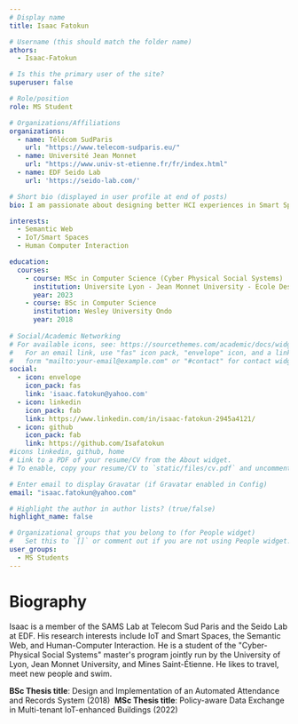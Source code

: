```yaml
---
# Display name
title: Isaac Fatokun

# Username (this should match the folder name)
athors:
  - Isaac-Fatokun

# Is this the primary user of the site?
superuser: false

# Role/position
role: MS Student

# Organizations/Affiliations
organizations:
  - name: Télécom SudParis
    url: "https://www.telecom-sudparis.eu/"
  - name: Université Jean Monnet
    url: "https://www.univ-st-etienne.fr/fr/index.html"
  - name: EDF Seido Lab
    url: 'https://seido-lab.com/'

# Short bio (displayed in user profile at end of posts)
bio: I am passionate about designing better HCI experiences in Smart Spaces. 

interests:
  - Semantic Web
  - IoT/Smart Spaces
  - Human Computer Interaction

education:
  courses:
    - course: MSc in Computer Science (Cyber Physical Social Systems)
      institution: Universite Lyon - Jean Monnet University - Ecole Des Mine
      year: 2023
    - course: BSc in Computer Science
      institution: Wesley University Ondo
      year: 2018
  
# Social/Academic Networking
# For available icons, see: https://sourcethemes.com/academic/docs/widgets/#icons
#   For an email link, use "fas" icon pack, "envelope" icon, and a link in the
#   form "mailto:your-email@example.com" or "#contact" for contact widget.
social:
  - icon: envelope
    icon_pack: fas
    link: 'isaac.fatokun@yahoo.com'
  - icon: linkedin
    icon_pack: fab
    link: https://www.linkedin.com/in/isaac-fatokun-2945a4121/
  - icon: github
    icon_pack: fab
    link: https://github.com/Isafatokun
#icons linkedin, github, home
# Link to a PDF of your resume/CV from the About widget.
# To enable, copy your resume/CV to `static/files/cv.pdf` and uncomment the lines below.  

# Enter email to display Gravatar (if Gravatar enabled in Config)
email: "isaac.fatokun@yahoo.com"

# Highlight the author in author lists? (true/false)
highlight_name: false

# Organizational groups that you belong to (for People widget)
#   Set this to `[]` or comment out if you are not using People widget.  
user_groups:
  - MS Students
---
```

# Biography

Isaac is a member of the SAMS Lab at Telecom Sud Paris and the Seido Lab at EDF.  His research interests include IoT and Smart Spaces, the Semantic Web, and Human-Computer Interaction.  He is a  student of the "Cyber-Physical Social Systems" master's program jointly run by the University of Lyon, Jean Monnet University, and Mines Saint-Étienne. He likes to travel, meet new people and swim.

**BSc Thesis title**: Design and Implementation of an Automated Attendance and Records System (2018)
​
**MSc Thesis title**: Policy-aware Data Exchange in Multi-tenant IoT-enhanced Buildings (2022)